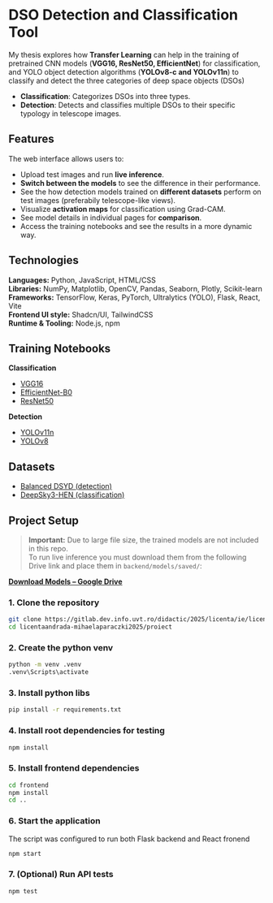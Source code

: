 # DSO Detection and Classification Tool

My thesis explores how **Transfer Learning** can help in the training of pretrained CNN models (**VGG16, ResNet50, EfficientNet**) for classification, and YOLO object detection algorithms (**YOLOv8-c and YOLOv11n**) to classify and detect the three categories of deep space objects (DSOs)
- **Classification**: Categorizes DSOs into three types.
- **Detection**: Detects and classifies multiple DSOs to their specific typology in telescope images.


## Features

The web interface allows users to:
- Upload test images and run **live inference**.
- **Switch between the models** to see the difference in their performance.
- See the how detection models trained on **different datasets** perform on test images (preferabily telescope-like views).
- Visualize **activation maps** for classification using Grad-CAM.
- See model details in individual pages for **comparison**.
- Access the training notebooks and see the results in a more dynamic way.
  

## Technologies

**Languages:** Python, JavaScript, HTML/CSS  
**Libraries:** NumPy, Matplotlib, OpenCV, Pandas, Seaborn, Plotly, Scikit-learn  
**Frameworks:** TensorFlow, Keras, PyTorch, Ultralytics (YOLO), Flask, React, Vite  
**Frontend UI style:** Shadcn/UI, TailwindCSS  
**Runtime & Tooling:** Node.js, npm 


## Training Notebooks

**Classification**  
- [VGG16](https://colab.research.google.com/drive/1JhN31vFhbX7yZKAzIjW6Ll_-CKVLuaJN?usp=sharing)  
- [EfficientNet-B0](https://colab.research.google.com/drive/1QPgiamn--HrZYts9vc0mm6dops6s4U2n?usp=sharing)  
- [ResNet50](https://colab.research.google.com/drive/1kfun5ulki8t3s-sRT4EjR8_XYxEbp5p8?usp=sharing)

**Detection**  
- [YOLOv11n](https://www.kaggle.com/code/andradaparaczki/yolo11n)  
- [YOLOv8](https://www.kaggle.com/code/andradaparaczki/yolov8)


## Datasets

- [Balanced DSYD (detection)](https://kaggle.com/datasets/46b6bd726580e1ced264c2b6ee9a8605d192d4cbf4984a2e3d9cd6882d28e204)  
- [DeepSky3-HEN (classification)](https://kaggle.com/datasets/a2cb6615c3d14d29d4b87ff121a52aa7140b7674901aaffd0832cc2d8eb04b34)


## Project Setup

> **Important:** Due to large file size, the trained models are not included in this repo.  
> To run live inference you must download them from the following Drive link and place them in `backend/models/saved/`:

**[Download Models – Google Drive](https://drive.google.com/drive/folders/1-ej5x-bYREaf6SJZv2JmXCB6z3UgybRO?usp=sharing)**


### 1. Clone the repository

```bash
git clone https://gitlab.dev.info.uvt.ro/didactic/2025/licenta/ie/licentaandrada-mihaelaparaczki2025.git
cd licentaandrada-mihaelaparaczki2025/proiect
```

### 2. Create the python venv
```bash
python -m venv .venv
.venv\Scripts\activate
```

### 3. Install python libs
```bash
pip install -r requirements.txt
```
### 4. Install root dependencies for testing
```bash
npm install
```
### 5. Install frontend dependencies
```bash
cd frontend
npm install
cd ..
```
### 6. Start the application  
The script was configured to run both Flask backend and React fronend
```bash
npm start
```
### 7. (Optional) Run API tests
```bash
npm test
```
